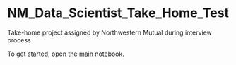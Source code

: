 # NM_Data_Scientist_Take_Home_Test
Take-home project assigned by Northwestern Mutual during interview process

To get started, open [the main notebook](NM_Assessment.ipynb).
